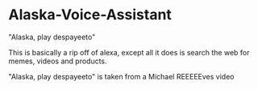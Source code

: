 # Alaska-Voice-Assistant
"Alaska, play despayeeto"

This is basically a rip off of alexa, except all it does is search the web for memes, videos and products.

"Alaska, play despayeeto" is taken from a Michael REEEEEves video
